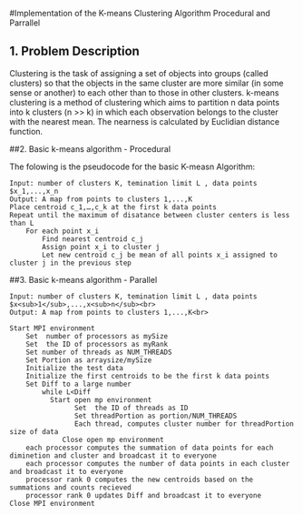 #Implementation of the K-means Clustering Algorithm Procedural and Parrallel

## 1. Problem Description 

Clustering is the task of assigning a set of objects into groups (called clusters) so that the objects in the same cluster are more similar (in some sense or another) to each other than to those in other clusters. k-means clustering is a method of clustering which aims to partition n data points into k clusters (n >> k) in which each observation belongs to the cluster with the nearest mean.  The nearness is calculated by Euclidian distance function.

##2. Basic  k-means algorithm - Procedural

The folowing is the pseudocode for the basic K-measn Algorithm:
```
Input: number of clusters K, temination limit L , data points $x_1,...,x_n
Output: A map from points to clusters 1,...,K
Place centroid c_1,…,c_k at the first k data points
Repeat until the maximum of disatance between cluster centers is less than L
	For each point x_i
		Find nearest centroid c_j
		Assign point x_i to cluster j
		Let new centroid c_j be mean of all points x_i assigned to cluster j in the previous step

```
<!--![Test 1 Result 2](https://github.com/maederayati/Parallel-Kmeans/blob/master/Test1_result2.jpg) <br><br>-->


##3. Basic  k-means algorithm - Parallel
```
Input: number of clusters K, temination limit L , data points $x<sub>1</sub>,...,x<sub>n</sub><br>
Output: A map from points to clusters 1,...,K<br>

Start MPI environment 
	Set  number of processors as mySize
	Set  the ID of processors as myRank
	Set number of threads as NUM_THREADS	
	Set Portion as arraysize/mySize
	Initialize the test data
	Initialize the first centroids to be the first k data points	
	Set Diff to a large number
		while L<Diff
		  Start open mp environment
        		Set  the ID of threads as ID
        		Set threadPortion as portion/NUM_THREADS
       			Each thread, computes cluster number for threadPortion size of data 
    		 Close open mp environment
	each processor computes the summation of data points for each diminetion and cluster and broadcast it to everyone
	each processor computes the number of data points in each cluster and broadcast it to everyone
	processor rank 0 computes the new centroids based on the summations and counts recieved 
	processor rank 0 updates Diff and broadcast it to everyone		
Close MPI environment

```
